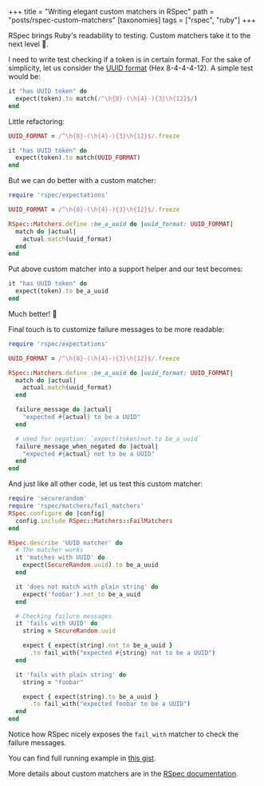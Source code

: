 +++
title = "Writing elegant custom matchers in RSpec"
path = "posts/rspec-custom-matchers"
[taxonomies]
tags = ["rspec", "ruby"]
+++

RSpec brings Ruby's readability to testing. Custom matchers take it to the next level :rocket:.

<!-- more -->

I need to write test checking if a token is in certain format. For the sake of simplicity, let us consider the [UUID format][1] (Hex 8-4-4-4-12). A simple test would be:

```ruby
it "has UUID token" do
  expect(token).to match(/^\h{8}-(\h{4}-){3}\h{12}$/)
end
```

Little refactoring:

```ruby
UUID_FORMAT = /^\h{8}-(\h{4}-){3}\h{12}$/.freeze

it "has UUID token" do
  expect(token).to match(UUID_FORMAT)
end
```

But we can do better with a custom matcher:

```ruby
require 'rspec/expectations'

UUID_FORMAT = /^\h{8}-(\h{4}-){3}\h{12}$/.freeze

RSpec::Matchers.define :be_a_uuid do |uuid_format: UUID_FORMAT|
  match do |actual|
    actual.match(uuid_format)
  end
end
```

Put above custom matcher into a support helper and our test becomes:

```ruby
it "has UUID token" do
  expect(token).to be_a_uuid
end
```

Much better! :tada:

Final touch is to customize failure messages to be more readable:

```ruby
require 'rspec/expectations'

UUID_FORMAT = /^\h{8}-(\h{4}-){3}\h{12}$/.freeze

RSpec::Matchers.define :be_a_uuid do |uuid_format: UUID_FORMAT|
  match do |actual|
    actual.match(uuid_format)
  end

  failure_message do |actual|
    "expected #{actual} to be a UUID"
  end

  # used for negation: `expect(token)not.to be_a_uuid`
  failure_message_when_negated do |actual|
    "expected #{actual} not to be a UUID"
  end
end
```

And just like all other code, let us test this custom matcher:

```ruby
require 'securerandom'
require 'rspec/matchers/fail_matchers'
RSpec.configure do |config|
  config.include RSpec::Matchers::FailMatchers
end

RSpec.describe 'UUID matcher' do
  # The matcher works
  it 'matches with UUID' do
    expect(SecureRandom.uuid).to be_a_uuid
  end

  it 'does not match with plain string' do
    expect('foobar').not_to be_a_uuid
  end

  # Checking failure messages
  it 'fails with UUID' do
    string = SecureRandom.uuid

    expect { expect(string).not_to be_a_uuid }
      .to fail_with("expected #{string} not to be a UUID")
  end

  it 'fails with plain string' do
    string = "foobar"

    expect { expect(string).to be_a_uuid }
      .to fail_with("expected foobar to be a UUID")
  end
end
```

Notice how RSpec nicely exposes the `fail_with` matcher to check the failure messages.

You can find full running example in [this gist][2].

More details about custom matchers are in the [RSpec documentation][3].

[1]: https://en.wikipedia.org/wiki/Universally_unique_identifier
[2]: https://gist.github.com/tejasbubane/bf148676f83917fd8c92455e54131259
[3]: https://rspec.info/features/3-13/rspec-expectations/custom-matchers/define-matcher/
